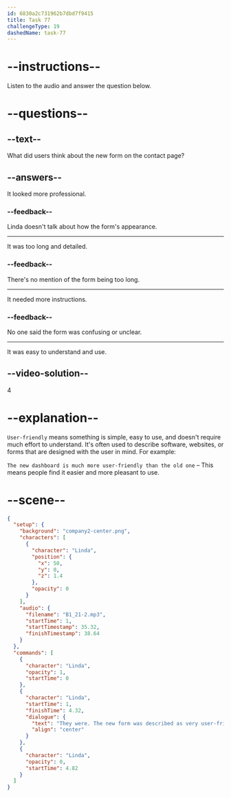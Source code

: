 ```yaml
---
id: 6830a2c731962b7dbd7f9415
title: Task 77
challengeType: 19
dashedName: task-77
---
```


<!-- (Audio) Linda: They were. The new form was described as very user-friendly. -->

# --instructions--

Listen to the audio and answer the question below.

# --questions--

## --text--

What did users think about the new form on the contact page?

## --answers--

It looked more professional.

### --feedback--

Linda doesn't talk about how the form's appearance.

---

It was too long and detailed.

### --feedback--

There's no mention of the form being too long.

---

It needed more instructions.

### --feedback--

No one said the form was confusing or unclear.

---

It was easy to understand and use.

## --video-solution--

4

# --explanation--

`User-friendly` means something is simple, easy to use, and doesn't require much effort to understand. It's often used to describe software, websites, or forms that are designed with the user in mind. For example:

`The new dashboard is much more user-friendly than the old one` – This means people find it easier and more pleasant to use.

# --scene--

```json
{
  "setup": {
    "background": "company2-center.png",
    "characters": [
      {
        "character": "Linda",
        "position": {
          "x": 50,
          "y": 0,
          "z": 1.4
        },
        "opacity": 0
      }
    ],
    "audio": {
      "filename": "B1_21-2.mp3",
      "startTime": 1,
      "startTimestamp": 35.32,
      "finishTimestamp": 38.64
    }
  },
  "commands": [
    {
      "character": "Linda",
      "opacity": 1,
      "startTime": 0
    },
    {
      "character": "Linda",
      "startTime": 1,
      "finishTime": 4.32,
      "dialogue": {
        "text": "They were. The new form was described as very user-friendly.",
        "align": "center"
      }
    },
    {
      "character": "Linda",
      "opacity": 0,
      "startTime": 4.82
    }
  ]
}
```
